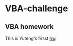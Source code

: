 # VBA-challenge
## VBA homework
This is Yuteng's firsst [hw](https://github.com/Yuteng0927/VBA-challenge).
